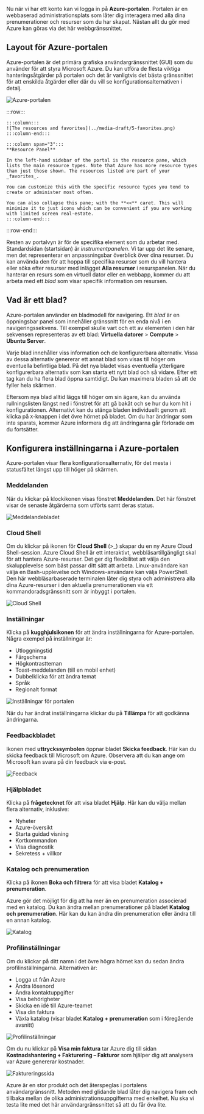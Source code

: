 Nu när vi har ett konto kan vi logga in på **Azure-portalen**. Portalen är en webbaserad administrationsplats som låter dig interagera med alla dina prenumerationer och resurser som du har skapat. Nästan allt du gör med Azure kan göras via det här webbgränssnittet.

## <a name="azure-portal-layout"></a>Layout för Azure-portalen

Azure-portalen är det primära grafiska användargränssnittet (GUI) som du använder för att styra Microsoft Azure. Du kan utföra de flesta viktiga hanteringsåtgärder på portalen och det är vanligtvis det bästa gränssnittet för att enskilda åtgärder eller där du vill se konfigurationsalternativen i detalj.

![Azure-portalen](../media-draft/5-portal.png)

:::row:::

    :::column:::
    ![The resources and favorites](../media-draft/5-favorites.png)
    :::column-end:::

    :::column span="3":::
    **Resource Panel**
    
    In the left-hand sidebar of the portal is the resource pane, which lists the main resource types. Note that Azure has more resource types than just those shown. The resources listed are part of your _favorites_. 

    You can customize this with the specific resource types you tend to create or administer most often. 

    You can also collapse this pane; with the **<<** caret. This will minimize it to just icons which can be convenient if you are working with limited screen real-estate.
    :::column-end:::

:::row-end:::

Resten av portalvyn är för de specifika element som du arbetar med. Standardsidan (startsidan) är _instrumentpanelen_. Vi tar upp det lite senare, men det representerar en anpassningsbar överblick över dina resurser. Du kan använda den för att hoppa till specifika resurser som du vill hantera eller söka efter resurser med inlägget **Alla resurser** i resurspanelen. När du hanterar en resurs som en virtuell dator eller en webbapp, kommer du att arbeta med ett _blad_ som visar specifik information om resursen.

## <a name="what-is-a-blade"></a>Vad är ett blad?

Azure-portalen använder en bladmodell för navigering. Ett _blad_ är en öppningsbar panel som innehåller gränssnitt för en enda nivå i en navigeringssekvens. Till exempel skulle vart och ett av elementen i den här sekvensen representeras av ett blad: **Virtuella datorer** > **Compute** > **Ubuntu Server**.

Varje blad innehåller viss information och de konfigurerbara alternativ. Vissa av dessa alternativ genererar ett annat blad som visas till höger om eventuella befintliga blad. På det nya bladet visas eventuella ytterligare konfigurerbara alternativ som kan starta ett nytt blad och så vidare. Efter ett tag kan du ha flera blad öppna samtidigt. Du kan maximera bladen så att de fyller hela skärmen.

Eftersom nya blad alltid läggs till höger om sin ägare, kan du använda rullningslisten längst ned i fönstret för att gå bakåt och se hur du kom hit i konfigurationen. Alternativt kan du stänga bladen individuellt genom att klicka på `X`-knappen i det övre hörnet på bladet. Om du har ändringar som inte sparats, kommer Azure informera dig att ändringarna går förlorade om du fortsätter.

## <a name="configuring-settings-in-the-azure-portal"></a>Konfigurera inställningarna i Azure-portalen

Azure-portalen visar flera konfigurationsalternativ, för det mesta i statusfältet längst upp till höger på skärmen.

### <a name="notifications"></a>Meddelanden

När du klickar på klockikonen visas fönstret **Meddelanden**. Det här fönstret visar de senaste åtgärderna som utförts samt deras status.

![Meddelandebladet](../media-draft/5-notifications-blade.png)

### <a name="cloud-shell"></a>Cloud Shell

Om du klickar på ikonen för **Cloud Shell** (>_) skapar du en ny Azure Cloud Shell-session. Azure Cloud Shell är ett interaktivt, webbläsartillgängligt skal för att hantera Azure-resurser. Det ger dig flexibilitet att välja den skalupplevelse som bäst passar ditt sätt att arbeta. Linux-användare kan välja en Bash-upplevelse och Windows-användare kan välja PowerShell. Den här webbläsarbaserade terminalen låter dig styra och administrera alla dina Azure-resurser i den aktuella prenumerationen via ett kommandoradsgränssnitt som är inbyggt i portalen.

![Cloud Shell](../media-draft/5-choose-shell.png)

### <a name="settings"></a>Inställningar

Klicka på **kugghjulsikonen** för att ändra inställningarna för Azure-portalen. Några exempel på inställningar är:

- Utloggningstid
- Färgschema
- Högkontrastteman
- Toast-meddelanden (till en mobil enhet)
- Dubbelklicka för att ändra temat
- Språk
- Regionalt format

![Inställningar för portalen](../media-draft/5-settings-blade.png)

När du har ändrat inställningarna klickar du på **Tillämpa** för att godkänna ändringarna.

### <a name="feedback-blade"></a>Feedbackbladet

Ikonen med **uttryckssymbolen** öppnar bladet **Skicka feedback**. Här kan du skicka feedback till Microsoft om Azure. Observera att du kan ange om Microsoft kan svara på din feedback via e-post.

![Feedback](../media-draft/5-feedback-blade.png)

### <a name="help-blade"></a>Hjälpbladet

Klicka på **frågetecknet** för att visa bladet **Hjälp**. Här kan du välja mellan flera alternativ, inklusive:

- Nyheter
- Azure-översikt
- Starta guidad visning
- Kortkommandon
- Visa diagnostik
- Sekretess + villkor

### <a name="directory-and-subscription"></a>Katalog och prenumeration

Klicka på ikonen **Boka och filtrera** för att visa bladet **Katalog + prenumeration**.

Azure gör det möjligt för dig att ha mer än en prenumeration associerad med en katalog. Du kan ändra mellan prenumerationer på bladet **Katalog och prenumeration**. Här kan du kan ändra din prenumeration eller ändra till en annan katalog.

![Katalog](../media-draft/5-directory-blade-1.png)

### <a name="profile-settings"></a>Profilinställningar

Om du klickar på ditt namn i det övre högra hörnet kan du sedan ändra profilinställningarna.
Alternativen är:

- Logga ut från Azure
- Ändra lösenord
- Ändra kontaktuppgifter
- Visa behörigheter
- Skicka en idé till Azure-teamet
- Visa din faktura
- Växla katalog (visar bladet **Katalog + prenumeration** som i föregående avsnitt)

![Profilinställningar](../media-draft/5-portal-menu.png)

Om du nu klickar på **Visa min faktura** tar Azure dig till sidan **Kostnadshantering + Fakturering – Fakturor** som hjälper dig att analysera var Azure genererar kostnader.

![Faktureringssida](../media-draft/5-portal-billing.png)

Azure är en stor produkt och det återspeglas i portalens användargränssnitt. Metoden med glidande blad låter dig navigera fram och tillbaka mellan de olika administrationsuppgifterna med enkelhet. Nu ska vi testa lite med det här användargränssnittet så att du får öva lite.